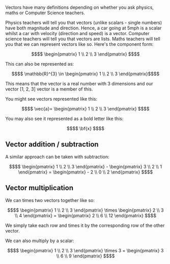 Vectors have many definitions depending on whether you ask physics, maths or Computer Science teachers. 

Physics teachers will tell you that vectors (unlike scalars - single numbers) have both magnitude and direction. Hence, a car going at 5mph is a scalar whilst a car with velocity (direction and speed) is a vector. Computer science teachers will tell you that vectors are lists. Maths teachers will tell you that we can represent vectors like so. Here's the component form:

```math
$$
\begin{pmatrix}
1 \\ 2 \\ 3
\end{pmatrix}
$$
```

This can also be represented as:

```math
$$ \mathbb{R}^{3} \in 
\begin{pmatrix}
1 \\ 2 \\ 3
\end{pmatrix}$$
```

This means that the vector is a real number with 3 dimensions and our vector [1, 2, 3] vector is a member of this.

You might see vectors represented like this:

```math
$$
\vec{a}=
\begin{pmatrix}
1 \\ 2 \\ 3
\end{pmatrix}
$$
```

You may also see it represented as a bold letter like this:

```math
$$
\bf{x}
$$
```

## Vector addition / subtraction

A similar approach can be taken with subtraction:

```math
$$
\begin{pmatrix}
1 \\ 2 \\ 3
\end{pmatrix}
-
\begin{pmatrix}
3 \\ 2 \\ 1
\end{pmatrix}
=
\begin{pmatrix}
- 2 \\ 0 \\ 2 
\end{pmatrix}
$$
```

## Vector multiplication

We can times two vectors together like so:

```math
$$
\begin{pmatrix}
1 \\ 2 \\ 3
\end{pmatrix}
\times
\begin{pmatrix}
2 \\ 3 \\ 4
\end{pmatrix}
= 
\begin{pmatrix}
2 \\ 6 \\ 12
\end{pmatrix}
$$
```

We simply take each row and times it by the corresponding row of the other vector.

We can also multiply by a scalar:

```math
$$
\begin{pmatrix}
1 \\ 2 \\ 3 
\end{pmatrix}
\times
3
=
\begin{pmatrix}
3 \\ 6 \\ 9
\end{pmatrix}
$$
```
